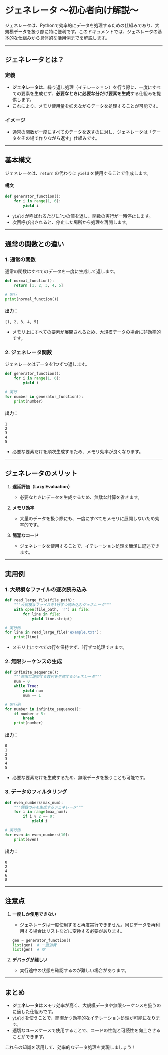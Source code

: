 # ジェネレータ ～初心者向け解説～

ジェネレータは、Pythonで効率的にデータを処理するための仕組みであり、大規模データを扱う際に特に便利です。このドキュメントでは、ジェネレータの基本的な仕組みから具体的な活用例までを解説します。

---

## ジェネレータとは？

### 定義
- **ジェネレータ**は、繰り返し処理（イテレーション）を行う際に、一度にすべての要素を生成せず、**必要なときに必要な分だけ要素を生成**する仕組みを提供します。
- これにより、メモリ使用量を抑えながらデータを処理することが可能です。

### イメージ
- 通常の関数が一度にすべてのデータを返すのに対し、ジェネレータは「データをその場で作りながら返す」仕組みです。

---

## 基本構文

ジェネレータは、`return` の代わりに `yield` を使用することで作成します。

#### 構文
```python
def generator_function():
    for i in range(1, 6):
        yield i
```

- `yield` が呼ばれるたびに1つの値を返し、関数の実行が一時停止します。
- 次回呼び出されると、停止した場所から処理を再開します。

---

## 通常の関数との違い

### 1. 通常の関数

通常の関数はすべてのデータを一度に生成して返します。

```python
def normal_function():
    return [1, 2, 3, 4, 5]

# 実行
print(normal_function())
```

#### 出力：
```
[1, 2, 3, 4, 5]
```

- メモリ上にすべての要素が展開されるため、大規模データの場合に非効率的です。

### 2. ジェネレータ関数

ジェネレータはデータを1つずつ返します。

```python
def generator_function():
    for i in range(1, 6):
        yield i

# 実行
for number in generator_function():
    print(number)
```

#### 出力：
```
1
2
3
4
5
```

- 必要な要素だけを順次生成するため、メモリ効率が良くなります。

---

## ジェネレータのメリット

1. **遅延評価（Lazy Evaluation）**
   - 必要なときにデータを生成するため、無駄な計算を省きます。

2. **メモリ効率**
   - 大量のデータを扱う際にも、一度にすべてをメモリに展開しないため効率的です。

3. **簡潔なコード**
   - ジェネレータを使用することで、イテレーション処理を簡潔に記述できます。

---

## 実用例

### 1. 大規模なファイルの逐次読み込み

```python
def read_large_file(file_path):
    """大規模なファイルを1行ずつ読み込むジェネレータ"""
    with open(file_path, 'r') as file:
        for line in file:
            yield line.strip()

# 実行例
for line in read_large_file('example.txt'):
    print(line)
```

- メモリ上にすべての行を保持せず、1行ずつ処理できます。

### 2. 無限シーケンスの生成

```python
def infinite_sequence():
    """無限に増加する数列を生成するジェネレータ"""
    num = 0
    while True:
        yield num
        num += 1

# 実行例
for number in infinite_sequence():
    if number > 5:
        break
    print(number)
```

#### 出力：
```
0
1
2
3
4
5
```

- 必要な要素だけを生成するため、無限データを扱うことも可能です。

### 3. データのフィルタリング

```python
def even_numbers(max_num):
    """偶数のみを生成するジェネレータ"""
    for i in range(max_num):
        if i % 2 == 0:
            yield i

# 実行例
for even in even_numbers(10):
    print(even)
```

#### 出力：
```
0
2
4
6
8
```

---

## 注意点

1. **一度しか使用できない**
   - ジェネレータは一度使用すると再度実行できません。同じデータを再利用する場合はリストなどに変換する必要があります。

   ```python
   gen = generator_function()
   list(gen)  # 一度消費
   list(gen)  # 空
   ```

2. **デバッグが難しい**
   - 実行途中の状態を確認するのが難しい場合があります。

---

## まとめ

- **ジェネレータ**はメモリ効率が高く、大規模データや無限シーケンスを扱うのに適した仕組みです。
- `yield` を使うことで、簡潔かつ効率的なイテレーション処理が可能になります。
- 適切なユースケースで使用することで、コードの性能と可読性を向上させることができます。

これらの知識を活用して、効率的なデータ処理を実現しましょう！

